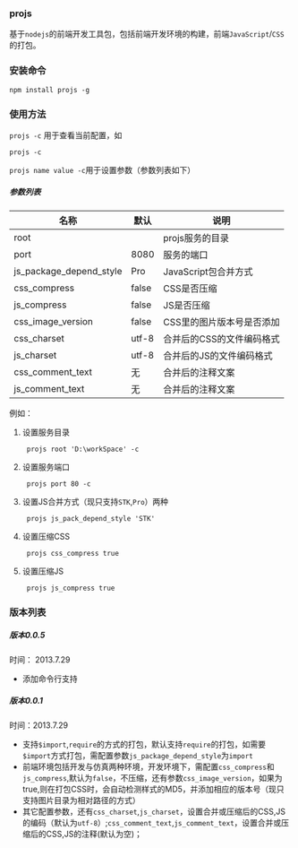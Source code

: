### projs

基于`nodejs`的前端开发工具包，包括前端开发环境的构建，前端`JavaScript`/`CSS`的打包。

### 安装命令

    npm install projs -g

### 使用方法

`projs -c` 用于查看当前配置，如

    projs -c

`projs name value -c`用于设置参数（参数列表如下）

##### 参数列表

名称|默认|说明
-------|------|-----
root||projs服务的目录
port|8080|服务的端口
js_package_depend_style|Pro|JavaScript包合并方式
css_compress|false|CSS是否压缩
js_compress|false|JS是否压缩
css_image_version|false|CSS里的图片版本号是否添加
css_charset|utf-8|合并后的CSS的文件编码格式
js_charset|utf-8|合并后的JS的文件编码格式
css_comment_text|无|合并后的注释文案
js_comment_text|无|合并后的注释文案

例如：

1. 设置服务目录
        
        projs root 'D:\workSpace' -c 
 
2. 设置服务端口

        projs port 80 -c

3. 设置JS合并方式（现只支持`STK`,`Pro`）两种

        projs js_pack_depend_style 'STK'
        
4. 设置压缩CSS

        projs css_compress true
        
5. 设置压缩JS

        projs js_compress true
       






### 版本列表

##### 版本0.0.5

时间： 2013.7.29

* 添加命令行支持


##### 版本0.0.1

时间：2013.7.29

* 支持`$import`,`require`的方式的打包，默认支持`require`的打包，如需要`$import`方式打包，需配置参数`js_package_depend_style`为`import`
* 前端环境包括开发与仿真两种环境，开发环境下，需配置`css_compress`和`js_compress`,默认为`false`，不压缩，还有参数`css_image_version`，如果为true,则在打包CSS时，会自动检测样式的MD5，并添加相应的版本号（现只支持图片目录为相对路径的方式）
* 其它配置参数，还有`css_charset`,`js_charset`，设置合并或压缩后的CSS,JS的编码（默认为`utf-8`）;`css_comment_text`,`js_comment_text`，设置合并或压缩后的CSS,JS的注释(默认为空)；
